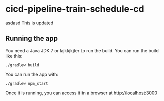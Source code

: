 # cicd-pipeline-train-schedule-cd
asdasd
This is updated 

## Running the app

You need a Java JDK 7 or lajkkjkjter to run the build. You can run the build like this:

    ./gradlew build

You can run the app with:

    ./gradlew npm_start

Once it is running, you can access it in a browser at [http://localhost:3000](http://localhost:3000)
